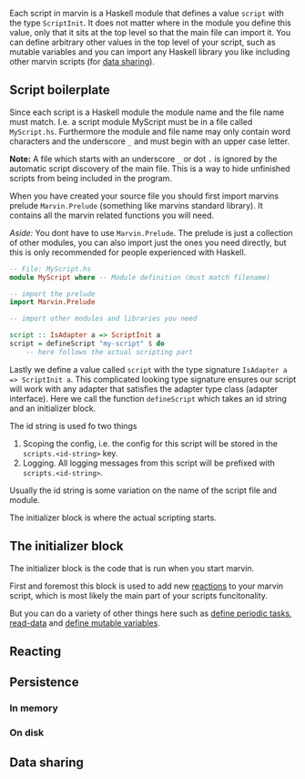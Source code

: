 Each script in marvin is a Haskell module that defines a value `script` with the type `ScriptInit`.
It does not matter where in the module you define this value, only that it sits at the top level so that the main file can import it.
You can define arbitrary other values in the top level of your script, such as mutable variables and you can import any Haskell library you like including other marvin scripts (for [data sharing](#data-sharing)).

## Script boilerplate

Since each script is a Haskell module the module name and the file name must match. 
I.e. a script module MyScript must be in a file called `MyScript.hs`.
Furthermore the module and file name may only contain word characters and the underscore `_` and must begin with an upper case letter.

**Note:** A file which starts with an underscore `_` or dot `.` is ignored by the automatic script discovery of the main file.
This is a way to hide unfinished scripts from being included in the program.  

When you have created your source file you should first import marvins prelude `Marvin.Prelude` (something like marvins standard library).
It contains all the marvin related functions you will need.

*Aside:* You dont have to use `Marvin.Prelude`. The prelude is just a collection of other modules, you can also import just the ones you need directly, but this is only recommended for people experienced with Haskell.

```Haskell
-- File: MyScript.hs
module MyScript where -- Module definition (must match filename)

-- import the prelude
import Marvin.Prelude

-- import other modules and libraries you need

script :: IsAdapter a => ScriptInit a
script = defineScript "my-script" $ do
    -- here follows the actual scripting part
```

Lastly we define a value called `script` with the type signature `IsAdapter a => ScriptInit a`.
This complicated looking type signature ensures our script will work with any adapter that satisfies the adapter type class (adapter interface).
Here we call the function `defineScript` which takes an id string and an initializer block.

The id string is used fo two things

1. Scoping the config, i.e. the config for this script will be stored in the `scripts.<id-string>` key.
2. Logging. All logging messages from this script will be prefixed with `scripts.<id-string>`.

Usually the id string is some variation on the name of the script file and module.

The initializer block is where the actual scripting starts.

## The initializer block

The initializer block is the code that is run when you start marvin.

First and foremost this block is used to add new [reactions](#reacting) to your marvin script, which is most likely the main part of your scripts funcitonality.

But you can do a variety of other things here such as [define periodic tasks](#periodic-tasks), [read-data](#on-disk) and [define mutable variables](#in-memory).

## Reacting

## Persistence

### In memory

### On disk

## Data sharing

